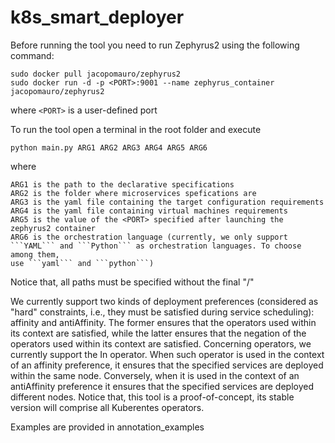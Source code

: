 # k8s_smart_deployer


Before running the tool you need to run Zephyrus2 using the following command:

```
sudo docker pull jacopomauro/zephyrus2
sudo docker run -d -p <PORT>:9001 --name zephyrus_container jacopomauro/zephyrus2
```
where ```<PORT>``` is a user-defined port

To run the tool open a terminal in the root folder and execute 
```
python main.py ARG1 ARG2 ARG3 ARG4 ARG5 ARG6
```
where

```
ARG1 is the path to the declarative specifications
ARG2 is the folder where microservices spefications are
ARG3 is the yaml file containing the target configuration requirements
ARG4 is the yaml file containing virtual machines requirements
ARG5 is the value of the <PORT> specified after launching the zephyrus2 container
ARG6 is the orchestration language (currently, we only support ```YAML``` and ```Python``` as orchestration languages. To choose among them, 
use ```yaml``` and ```python```)
```
Notice that, all paths must be specified without the final "/"


We currently support two kinds of deployment preferences (considered as "hard" constraints, i.e., they must be satisfied during service scheduling): affinity and antiAffinity. 
The former ensures that the operators used within its context are satisfied, while the latter ensures that the negation of the operators used within its context are satisfied.
Concerning operators, we currently support the In operator. When such operator is used in the context of an affinity preference, it ensures that the specified services are deployed within the same node. Conversely, when it is used in the context of an antiAffinity preference it ensures that the specified services are deployed different nodes.
Notice that, this tool is a proof-of-concept, its stable version will comprise all Kuberentes operators.

Examples are provided in annotation_examples
